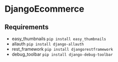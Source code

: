# DjangoEcommerce

## Requirements
  + easy_thumbnails
  ```pip install easy_thumbnails```
  + allauth
  ```pip install django-allauth```
  + rest_framework
  ```pip install djangorestframework```
  + debug_toolbar
  ```pip install django-debug-toolbar```
  
